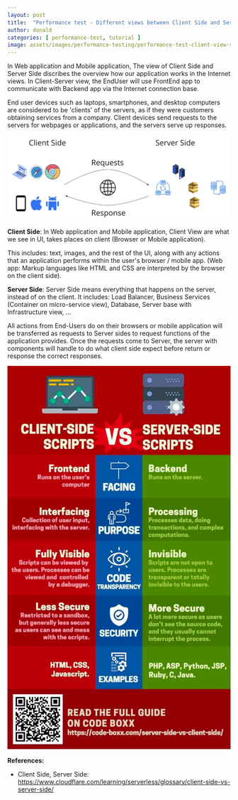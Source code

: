```yaml
---
layout: post
title:  "Performance test - Different views between Client Side and Server/Service Side"
author: donald
categories: [ performance-test, tutorial ]
image: assets/images/performance-testing/performance-test-client-view-server-view.png
---
```

In Web application and Mobile application, The view of Client Side and Server Side discribes the overview how our application works in the Internet views. In Client-Server view, the EndUser will use FrontEnd app to communicate with Backend app via the Internet connection base.

End user devices such as laptops, smartphones, and desktop computers are considered to be 'clients' of the servers, as if they were customers obtaining services from a company. Client devices send requests to the servers for webpages or applications, and the servers serve up responses.

![](assets/images/performance-testing/performance-test-client-view-server-view.png)

**Client Side**: In Web application and Mobile application, Client View are what we see in UI, takes places on client (Browser or Mobile application).

This includes: text, images, and the rest of the UI, along with any actions that an application performs within the user's browser / mobile app. (Web app: Markup languages like HTML and CSS are interpreted by the browser on the client side).

**Server Side**: Server Side means everything that happens on the server, instead of on the client. It includes: Load Balancer, Business Services (Container on micro-service view), Database, Server base with Infrastructure view, ...

All actions from End-Users do on their browsers or mobile application will be transferred as requests to Server sides to request functions of the application provides. Once the requests come to Server, the server with components will handle to do what client side expect before return or response the correct responses.

![](assets/images/performance-testing/client-view-vs-server-view.png)

**References:**
- Client Side, Server Side: https://www.cloudflare.com/learning/serverless/glossary/client-side-vs-server-side/